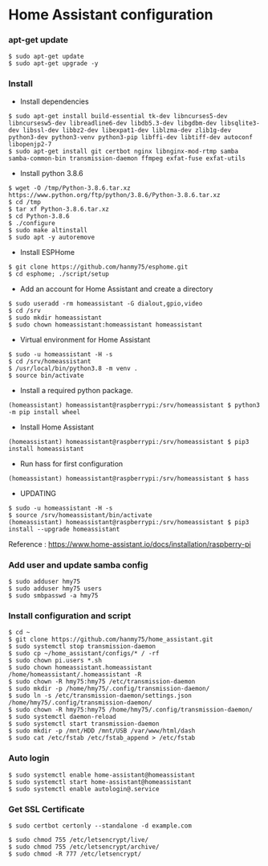 Home Assistant configuration
============================

### apt-get update
```
$ sudo apt-get update
$ sudo apt-get upgrade -y
```


### Install

- Install dependencies
```
$ sudo apt-get install build-essential tk-dev libncurses5-dev libncursesw5-dev libreadline6-dev libdb5.3-dev libgdbm-dev libsqlite3-dev libssl-dev libbz2-dev libexpat1-dev liblzma-dev zlib1g-dev python3-dev python3-venv python3-pip libffi-dev libtiff-dev autoconf libopenjp2-7
$ sudo apt-get install git certbot nginx libnginx-mod-rtmp samba samba-common-bin transmission-daemon ffmpeg exfat-fuse exfat-utils
```

- Install python 3.8.6
```
$ wget -O /tmp/Python-3.8.6.tar.xz https://www.python.org/ftp/python/3.8.6/Python-3.8.6.tar.xz
$ cd /tmp
$ tar xf Python-3.8.6.tar.xz
$ cd Python-3.8.6
$ ./configure
$ sudo make altinstall
$ sudo apt -y autoremove
```

- Install ESPHome
```
$ git clone https://github.com/hanmy75/esphome.git
$ cd esphome; ./script/setup
```

- Add an account for Home Assistant and create a directory
```
$ sudo useradd -rm homeassistant -G dialout,gpio,video
$ cd /srv
$ sudo mkdir homeassistant
$ sudo chown homeassistant:homeassistant homeassistant
```

- Virtual environment for Home Assistant
```
$ sudo -u homeassistant -H -s
$ cd /srv/homeassistant
$ /usr/local/bin/python3.8 -m venv .
$ source bin/activate
```

- Install a required python package.
```
(homeassistant) homeassistant@raspberrypi:/srv/homeassistant $ python3 -m pip install wheel
```

- Install Home Assistant
```
(homeassistant) homeassistant@raspberrypi:/srv/homeassistant $ pip3 install homeassistant
```

- Run hass for first configuration
```
(homeassistant) homeassistant@raspberrypi:/srv/homeassistant $ hass
```

- UPDATING
```
$ sudo -u homeassistant -H -s
$ source /srv/homeassistant/bin/activate
(homeassistant) homeassistant@raspberrypi:/srv/homeassistant $ pip3 install --upgrade homeassistant
```

Reference : https://www.home-assistant.io/docs/installation/raspberry-pi


### Add user and update samba config
```
$ sudo adduser hmy75
$ sudo adduser hmy75 users
$ sudo smbpasswd -a hmy75
```

### Install configuration and script
```
$ cd ~
$ git clone https://github.com/hanmy75/home_assistant.git
$ sudo systemctl stop transmission-daemon
$ sudo cp ~/home_assistant/configs/* / -rf
$ sudo chown pi.users *.sh
$ sudo chown homeassistant.homeassistant /home/homeassistant/.homeassistant -R
$ sudo chown -R hmy75:hmy75 /etc/transmission-daemon
$ sudo mkdir -p /home/hmy75/.config/transmission-daemon/
$ sudo ln -s /etc/transmission-daemon/settings.json /home/hmy75/.config/transmission-daemon/
$ sudo chown -R hmy75:hmy75 /home/hmy75/.config/transmission-daemon/
$ sudo systemctl daemon-reload
$ sudo systemctl start transmission-daemon
$ sudo mkdir -p /mnt/HDD /mnt/USB /var/www/html/dash
$ sudo cat /etc/fstab /etc/fstab_append > /etc/fstab
```


### Auto login
```
$ sudo systemctl enable home-assistant@homeassistant
$ sudo systemctl start home-assistant@homeassistant
$ sudo systemctl enable autologin@.service
```

### Get SSL Certificate
```
$ sudo certbot certonly --standalone -d example.com

$ sudo chmod 755 /etc/letsencrypt/live/
$ sudo chmod 755 /etc/letsencrypt/archive/
$ sudo chmod -R 777 /etc/letsencrypt/
```
